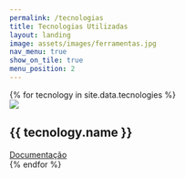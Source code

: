 ```yaml
---
permalink: /tecnologias
title: Tecnologias Utilizadas
layout: landing
image: assets/images/ferramentas.jpg
nav_menu: true
show_on_tile: true
menu_position: 2
---
```


<!-- Main -->
<div id="main">

<!-- One -->
<section id="one">
	<div class="inner">
    <div class="row">
      {% for tecnology in site.data.tecnologies %}
        <div class="6u 12u$(medium) tecnologies">
          <div class="box">
            <div class="row">
              <div class="3u 12u$(medium)">
                <img src="{{ site.baseurl }}/assets/images/{{ tecnology.image }}" />
              </div>
              <div class="9u 12u$(medium) tecnology-name">
                <h2>{{ tecnology.name }}</h2>
              </div>
            </div>
            <div class="row">
              <div class="12u docs-link align-center">
                <a href="{{ tecnology.docs_link }}" class="button fit" target="_blank">
                  Documentação
                </a>
              </div>
            </div>
          </div>
        </div>
      {% endfor %}
    </div>
	</div>
</section>

</div>

